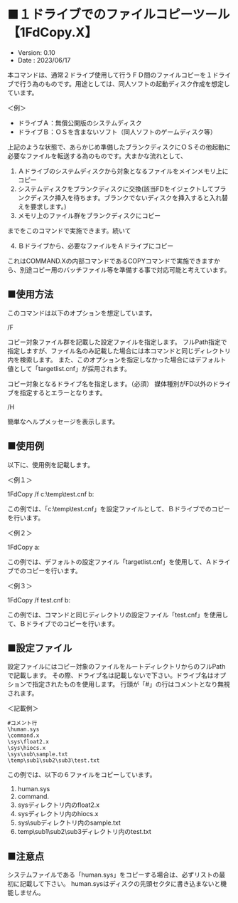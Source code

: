 # ■１ドライブでのファイルコピーツール【1FdCopy.X】
- Version: 0.10
- Date   : 2023/06/17

本コマンドは、通常２ドライブ使用して行うＦＤ間のファイルコピーを１ドライブで行う為のものです。用途としては、同人ソフトの起動ディスク作成を想定しています。

＜例＞
- ドライブＡ：無償公開版のシステムディスク
- ドライブＢ：ＯＳを含まないソフト（同人ソフトのゲームディスク等）

上記のような状態で、あらかじめ準備したブランクディスクにＯＳその他起動に必要なファイルを転送する為のものです。大まかな流れとして、

1. Ａドライブのシステムディスクから対象となるファイルをメインメモリ上にコピー
2. システムディスクをブランクディスクに交換(該当FDをイジェクトしてブランクディスク挿入を待ちます。ブランクでないディスクを挿入すると入れ替えを要求します。)
3. メモリ上のファイル群をブランクディスクにコピー

までをこのコマンドで実施できます。続いて

4. Ｂドライブから、必要なファイルをＡドライブにコピー

これはCOMMAND.Xの内部コマンドであるCOPYコマンドで実施できますから、別途コピー用のバッチファイル等を準備する事で対応可能と考えています。

## ■使用方法
このコマンドは以下のオプションを想定しています。

/F <ConfigFileName>
  
   コピー対象ファイル群を記載した設定ファイルを指定します。
   フルPath指定で指定しますが、ファイル名のみ記載した場合には本コマンドと同じディレクトリ内を検索します。
   また、このオプションを指定しなかった場合にはデフォルト値として「targetlist.cnf」が採用されます。

<Drive>
  
   コピー対象となるドライブ名を指定します。（必須）
   媒体種別がFD以外のドライブを指定するとエラーとなります。

/H
  
   簡単なヘルプメッセージを表示します。

## ■使用例
  
以下に、使用例を記載します。

＜例１＞
  
1FdCopy /f c:\temp\test.cnf b:
  
この例では、「c:\temp\test.cnf」を設定ファイルとして、Ｂドライブでのコピーを行います。

＜例２＞
  
1FdCopy a:

  この例では、デフォルトの設定ファイル「targetlist.cnf」を使用して、Ａドライブでのコピーを行います。

＜例３＞
  
1FdCopy /f test.cnf b:
  
この例では、コマンドと同じディレクトリの設定ファイル「test.cnf」を使用して、Ｂドライブでのコピーを行います。

## ■設定ファイル
  
設定ファイルにはコピー対象のファイルをルートディレクトリからのフルPathで記載します。
その際、ドライブ名は記載しないで下さい。ドライブ名はオプションで指定されたものを使用します。
行頭が「#」の行はコメントとなり無視されます。

＜記載例＞
```
#コメント行
\human.sys
\command.x
\sys\float2.x
\sys\hiocs.x
\sys\sub\sample.txt
\temp\sub1\sub2\sub3\test.txt
```

この例では、以下の６ファイルをコピーしています。
1. human.sys
2. command.
3. sysディレクトリ内のfloat2.x
4. sysディレクトリ内のhiocs.x
5. sys\subディレクトリ内のsample.txt
6. temp\sub1\sub2\sub3ディレクトリ内のtest.txt

## ■注意点
システムファイルである「human.sys」をコピーする場合は、必ずリストの最初に記載して下さい。
human.sysはディスクの先頭セクタに書き込まないと機能しません。
